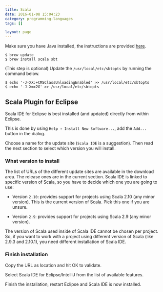 ```yaml
---
title: Scala
date: 2016-01-08 15:04:23
category: programming-languages
tags: []

layout: page
---
```


Make sure you have Java installed, the instructions are provided [here](/mac-setup/Java/README.html).

    $ brew update
    $ brew install scala sbt

(This step is optional) Update the `/usr/local/etc/sbtopts` by running the command below.

    $ echo '-J-XX:+CMSClassUnloadingEnabled' >> /usr/local/etc/sbtopts
    $ echo '-J-Xmx2G' >> /usr/local/etc/sbtopts

## Scala Plugin for Eclipse

Scala IDE for Eclipse is best installed (and updated) directly from within Eclipse.

This is done by using `Help → Install New Software...`, add the `Add...` button in the dialog.

Choose a name for the update site (`Scala IDE` is a suggestion). Then read the next section to select which version you will install.

### What version to install

The list of URLs of the different update sites are available in the download area. The release ones are in the current section. Scala IDE is linked to specific version of Scala, so you have to decide which one you are going to use:

- Version `2.10`: provides support for projects using Scala 2.10 (any minor version). This is the current version of Scala. Pick this one if you are unsure.

- Version `2.9`: provides support for projects using Scala 2.9 (any minor version).

The version of Scala used inside of Scala IDE cannot be chosen per project. So, if you want to work with a project using different version of Scala (like 2.9.3 and 2.10.1), you need different installation of Scala IDE.

### Finish installation

Copy the URL as location and hit OK to validate.

Select Scala IDE for Eclipse/IntelliJ from the list of available features.

Finish the installation, restart Eclipse and Scala IDE is now installed.

